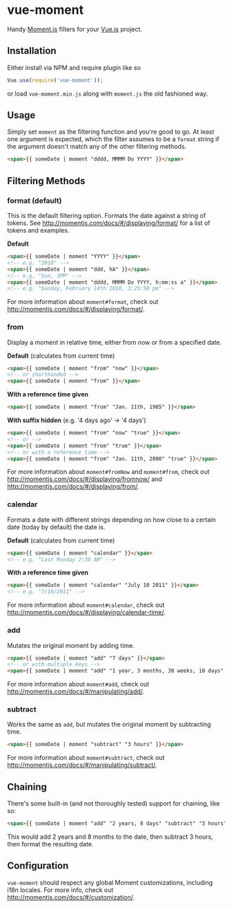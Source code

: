 # vue-moment

Handy [Moment.js](http://www.momentjs.com) filters for your [Vue.js](http://vuejs.org/) project.

## Installation

Either install via NPM and require plugin like so  

```js
Vue.use(require('vue-moment'));
```

or load `vue-moment.min.js` along with `moment.js` the old fashioned way.

## Usage

Simply set `moment` as the filtering function and you're good to go. At least one argument is expected, which the filter assumes to be a `format` string if the argument doesn't match any of the other filtering methods.

```html
<span>{{ someDate | moment "dddd, MMMM Do YYYY" }}</span>
```


## Filtering Methods

### format (default)

This is the default filtering option. Formats the date against a string of tokens. See <http://momentjs.com/docs/#/displaying/format/> for a list of tokens and examples.

**Default**

```html
<span>{{ someDate | moment "YYYY" }}</span>
<!-- e.g. "2010" -->
<span>{{ someDate | moment "ddd, hA" }}</span>
<!-- e.g. "Sun, 3PM" -->
<span>{{ someDate | moment "dddd, MMMM Do YYYY, h:mm:ss a" }}</span>
<!-- e.g. "Sunday, February 14th 2010, 3:25:50 pm" -->
```

For more information about `moment#format`, check out <http://momentjs.com/docs/#/displaying/format/>.


### from

Display a moment in relative time, either from now or from a specified date.

**Default** (calculates from current time)

```html
<span>{{ someDate | moment "from" "now" }}</span>
<!-- or shorthanded -->
<span>{{ someDate | moment "from" }}</span>
```

**With a reference time given**

```html
<span>{{ someDate | moment "from" "Jan. 11th, 1985" }}</span>
```

**With suffix hidden** (e.g. '4 days ago' -> '4 days')

```html
<span>{{ someDate | moment "from" "now" "true" }}</span>
<!-- or -->
<span>{{ someDate | moment "from" "true" }}</span>
<!-- or with a reference time -->
<span>{{ someDate | moment "from" "Jan. 11th, 2000" "true" }}</span>
```

For more information about `moment#fromNow` and `moment#from`, check out <http://momentjs.com/docs/#/displaying/fromnow/> and <http://momentjs.com/docs/#/displaying/from/>.


### calendar

Formats a date with different strings depending on how close to a certain date (today by default) the date is.

**Default** (calculates from current time)

```html
<span>{{ someDate | moment "calendar" }}</span>
<!-- e.g. "Last Monday 2:30 AM" -->
```

**With a reference time given**

```html
<span>{{ someDate | moment "calendar" "July 10 2011" }}</span>
<!-- e.g. "7/10/2011" -->
```

For more information about `moment#calendar`, check out <http://momentjs.com/docs/#/displaying/calendar-time/>.


### add

Mutates the original moment by adding time.

```html
<span>{{ someDate | moment "add" "7 days" }}</span>
<!-- or with multiple keys -->
<span>{{ someDate | moment "add" "1 year, 3 months, 30 weeks, 10 days" }}</span>
```

For more information about `moment#add`, check out <http://momentjs.com/docs/#/manipulating/add/>.


### subtract

Works the same as `add`, but mutates the original moment by subtracting time.

```html
<span>{{ someDate | moment "subtract" "3 hours" }}</span>
```

For more information about `moment#subtract`, check out <http://momentjs.com/docs/#/manipulating/subtract/>.


## Chaining

There's some built-in (and not thoroughly tested) support for chaining, like so:

```html
<span>{{ someDate | moment "add" "2 years, 8 days" "subtract" "3 hours" "ddd, hA" }}</span>
```

This would add 2 years and 8 months to the date, then subtract 3 hours, then format the resulting date.



## Configuration

`vue-moment` should respect any global Moment customizations, including i18n locales. For more info, check out <http://momentjs.com/docs/#/customization/>.
